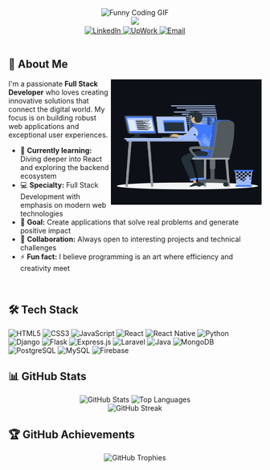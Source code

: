 <div align="center">
    <img src="https://i.gifer.com/2Qv5.gif" alt="Funny Coding GIF" width="150" height="150">
</div>

<div align="center">
    <a href="https://github.com/DenverCoder1/readme-typing-svg">
        <img src="https://readme-typing-svg.herokuapp.com?lines=Computer+Science+Student;Full+Stack+Web+Developer;Always%20learning%20new%20things&center=true&width=500&height=50&size=32">
    </a>
</div>

<div align="center">
    <a href="https://www.linkedin.com/in/john-henry-chavarria-zurita-787343289">
        <img src="https://img.shields.io/badge/LinkedIn-0077b5?style=for-the-badge&logo=linkedin&logoColor=white" alt="LinkedIn" />
    </a>
    <a href="#">
        <img src="https://img.shields.io/badge/Upwork-494949?style=for-the-badge&logo=upwork&logoColor=white" alt="UpWork" />
    </a>
    <a href="mailto:jonhh.0023@gmail.com">
        <img src="https://img.shields.io/badge/Email-D14836?style=for-the-badge&logo=gmail&logoColor=white" alt="Email" />
    </a>
</div>

<br>

## 🚀 About Me

<p>
    <img align="right" height="250" width="300" src="https://raw.githubusercontent.com/SubhadeepZilong/SubhadeepZilong/main/icons/animation_500_kxa883sd.gif" alt="Coding Animation" />
</p>

I'm a passionate **Full Stack Developer** who loves creating innovative solutions that connect the digital world. My focus is on building robust web applications and exceptional user experiences.

- 🌱 **Currently learning:** Diving deeper into React and exploring the backend ecosystem
- 💻 **Specialty:** Full Stack Development with emphasis on modern web technologies
- 🎯 **Goal:** Create applications that solve real problems and generate positive impact
- 🤝 **Collaboration:** Always open to interesting projects and technical challenges
- ⚡ **Fun fact:** I believe programming is an art where efficiency and creativity meet

<br clear="right"/>

## 🛠️ Tech Stack

![HTML5](https://img.shields.io/badge/html5-%23E34F26.svg?style=for-the-badge&logo=html5&logoColor=white)
![CSS3](https://img.shields.io/badge/css3-%231572B6.svg?style=for-the-badge&logo=css3&logoColor=white)
![JavaScript](https://img.shields.io/badge/javascript-%23323330.svg?style=for-the-badge&logo=javascript&logoColor=%23F7DF1E)
![React](https://img.shields.io/badge/react-%2320232a.svg?style=for-the-badge&logo=react&logoColor=%2361DAFB)
![React Native](https://img.shields.io/badge/react--native-%2320232a.svg?style=for-the-badge&logo=react&logoColor=%2361DAFB)
![Python](https://img.shields.io/badge/python-%2314354C.svg?style=for-the-badge&logo=python&logoColor=white)
![Django](https://img.shields.io/badge/django-%23092E20.svg?style=for-the-badge&logo=django&logoColor=white)
![Flask](https://img.shields.io/badge/flask-%23000.svg?style=for-the-badge&logo=flask&logoColor=white)
![Express.js](https://img.shields.io/badge/express.js-%23404d59.svg?style=for-the-badge&logo=express&logoColor=white)
![Laravel](https://img.shields.io/badge/laravel-%23FF2D20.svg?style=for-the-badge&logo=laravel&logoColor=white)
![Java](https://img.shields.io/badge/Java-%23ED8B00.svg?style=for-the-badge&logo=java&logoColor=white)
![MongoDB](https://img.shields.io/badge/MongoDB-%234ea94b.svg?style=for-the-badge&logo=mongodb&logoColor=white)
![PostgreSQL](https://img.shields.io/badge/PostgreSQL-%23336791.svg?style=for-the-badge&logo=postgresql&logoColor=white)
![MySQL](https://img.shields.io/badge/mysql-%2300f.svg?style=for-the-badge&logo=mysql&logoColor=white)
![Firebase](https://img.shields.io/badge/firebase-%23039BE5.svg?style=for-the-badge&logo=firebase&logoColor=white)

## 📊 GitHub Stats

<div align="center">
    <img height="180em" src="https://github-readme-stats-eight-theta.vercel.app/api?username=link200309&show_icons=true&theme=algolia&include_all_commits=true&count_private=true&hide_border=true" alt="GitHub Stats">
    <img height="180em" src="https://github-readme-stats-eight-theta.vercel.app/api/top-langs/?username=link200309&layout=compact&langs_count=8&theme=algolia&hide_border=true" alt="Top Languages">
</div>

<div align="center">
    <img src="https://github-readme-streak-stats.herokuapp.com/?user=link200309&theme=algolia&hide_border=true" alt="GitHub Streak"/>
</div>

## 🏆 GitHub Achievements

<div align="center">
    <img src="https://github-profile-trophy.vercel.app/?username=link200309&theme=algolia&no-frame=true&no-bg=true&margin-w=4" alt="GitHub Trophies"/>
</div>
